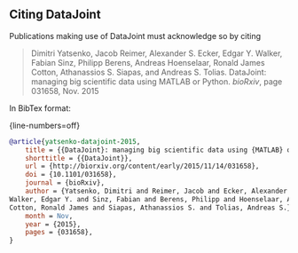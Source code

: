 ## Citing DataJoint

Publications making use of DataJoint must acknowledge so by citing

> Dimitri Yatsenko, Jacob Reimer, Alexander S. Ecker, Edgar Y. Walker, Fabian Sinz, Philipp Berens, Andreas Hoenselaar, Ronald James Cotton, Athanassios S. Siapas, and Andreas S. Tolias. DataJoint: managing big scientific data using MATLAB or Python. *bioRxiv*, page 031658, Nov. 2015

In BibTex format:

{line-numbers=off}
```bibtex
@article{yatsenko-datajoint-2015,
    title = {{DataJoint}: managing big scientific data using {MATLAB} or {Python}},
    shorttitle = {{DataJoint}},
    url = {http://biorxiv.org/content/early/2015/11/14/031658},
    doi = {10.1101/031658},
    journal = {bioRxiv},
    author = {Yatsenko, Dimitri and Reimer, Jacob and Ecker, Alexander S. and 
Walker, Edgar Y. and Sinz, Fabian and Berens, Philipp and Hoenselaar, Andreas and 
Cotton, Ronald James and Siapas, Athanassios S. and Tolias, Andreas S.},
    month = Nov,
    year = {2015},
    pages = {031658},
}
```
